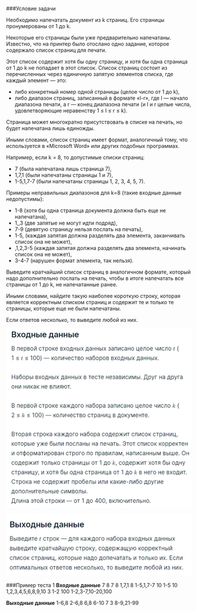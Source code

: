 ###Условие задачи

Необходимо напечатать документ из k страниц. Его страницы пронумерованы от 1 до k.

Некоторые его страницы были уже предварительно напечатаны. Известно, что на принтер было отослано одно задание, которое содержало список страниц для печати.

Этот список содержит хотя бы одну страницу, и хотя бы одна страница от 1 до k не попадает в этот список. Список страниц состоит из перечисленных через единичную запятую элементов списка, где каждый элемент — это:

* либо конкретный номер одной страницы (целое число от 1 до k),
* либо диапазон страниц, записанный в формате «l-r», где l — начало диапазона печати, а r — конец диапазона печати (и l и r целые числа, удовлетворяющие неравенству 1 ≤ l ≤ r ≤ k).

Страница может многократно присутствовать в списке на печать, но будет напечатана лишь единожды.

Иными словами, список страниц имеет формат, аналогичный тому, что используется в «Microsoft Word» или других подобных программах.

Например, если k = 8, то допустимые списки страниц:

* 7 (была напечатана лишь страница 7),
* 1,7,1 (были напечатаны страницы 1 и 7),
* 1-5,1,7-7 (были напечатаны страницы 1, 2, 3, 4, 5, 7).

Примеры неправильных диапазонов для k=8 (такие входные данные недопустимы):

* 1-8 (хотя бы одна страница документа должна быть еще не напечатана),
* 1,,3 (две запятые не могут идти подряд),
* 7-9 (девятую страницу нельзя послать на печать),
* 1-5, (каждая запятая должна разделять два элемента, заканчивать список она не может),
* ,1,2,3-5 (каждая запятая должна разделять два элемента, начинать список она не может),
* 3-4-7 (нарушен формат элемента, так нельзя).

Выведите кратчайший список страниц в аналогичном формате, который надо дополнительно послать на печать, чтобы в итоге напечатать все страницы от 1 до k, не напечатанные ранее.

Иными словами, найдите такую наиболее короткую строку, которая является корректным списком страниц и содержит те и только те страницы, которые еще не были напечатаны.

Если ответов несколько, то выведите любой из них.

![Alt text](input.png)

![Alt text](output.png)

###Пример теста 1
__Входные данные__
7
8
7
8
1,7,1
8
1-5,1,7-7
10
1-5
10
1,2,3,4,5,6,8,9,10
3
1-2
100
1-2,3-7,10-20,100

__Выходные данные__
1-6,8
2-6,8
6,8
6-10
7
3
8-9,21-99